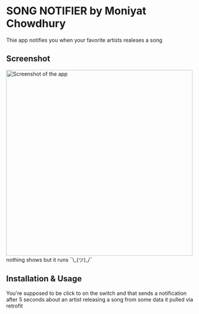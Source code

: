 # SONG NOTIFIER by Moniyat Chowdhury
Thie app notifies you when your favorite artists realeses a song

## Screenshot
<img src="https://lh3.googleusercontent.com/kZSrT8bCQAPfqJKjIdDueu5TNY2wsXsJlMfuOzx7d4Y0MbHIa2h3dXpFHA2OReJhzFjs1wxdml0dYQXycvQCK9WbOxgdnVOACoGjbaMUtb6uFoTttq_gibq3XBsJjUoIUCdjZSgA9x913krHfVnvXCetIleojkS7JLDHgbgjAzFtZHFkn09Bl_I-s3H6Ni8-yJkqUbTqCQgdktFk9nWXhj8Ab8PexUbSgkeTiiQccDr2R9qt7ZGGUdxh6ICB10BuZlbLbykWEYxr0j-rSnr7kZnrdgYEPY87Z-vvPiPW895YgMv6GL7YhquzVy4r6rY0-DT0gIzyKv4JuznEU3AbdW2r0qrXerfvM50yhwsPZN_7kQu5qoXpJjaU2d4ahlSCklDCC3gi-z2HZgGTfe9wHtwvl8i96mgnb4ERqo_YaeXb3qdu1t-vcdvm_sXhUuqvsVQ0iyQgFuhrTPA5XiOIVvWQE2cbuvb1LwcRyZmpj3DFz-wnW9UaMhf6effAGuCSwhbw9i_4hs3C4iYj3YN6oJmd1mivCd6n1qmPInDVrAQKO-EDvN7JWlxd8OVXysAA2mSe2lBxlXfklw4yAbi04ndpZ-92XgZYhgN8ihUgtOEQA4JJO8VoBho2-EohTGxiZjQv_eyNFCEaj8kqrP2XJrs7xCEGA4ilRT-l-7yASUsC2R32mwh9VvY2rYiQvMpf1yxkHmYdqHQ6lVDBYT8_pOQ=w532-h904-no?authuser=0" alt="Screenshot of the app" height="500" />
nothing shows but it runs ¯\_(ツ)_/¯

## Installation & Usage
You're supposed to be click to on the switch and that sends a notification after 5 seconds about an artist releasing a song from some data it pulled via retrofit
